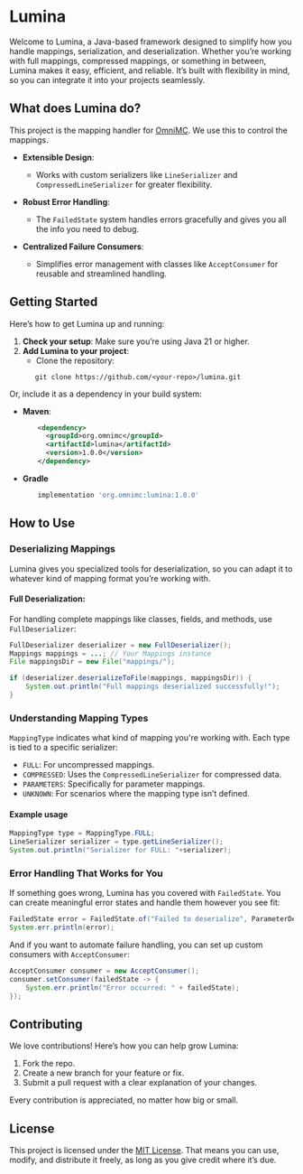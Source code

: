 # Lumina

Welcome to Lumina, a Java-based framework designed to simplify how you handle mappings, serialization, and
deserialization.
Whether you’re working with full mappings, compressed mappings, or something in between,
Lumina makes it easy, efficient, and reliable. It’s built with flexibility in mind, so you can integrate it into your
projects seamlessly.

## **What does Lumina do?**

This project is the mapping handler for [OmniMC](https://omnimc.org). We use this to control the mappings.

- **Extensible Design**:
    - Works with custom serializers like `LineSerializer` and `CompressedLineSerializer` for greater flexibility.

- **Robust Error Handling**:
    - The `FailedState` system handles errors gracefully and gives you all the info you need to debug.

- **Centralized Failure Consumers**:
    - Simplifies error management with classes like `AcceptConsumer` for reusable and streamlined handling.

## **Getting Started**

Here’s how to get Lumina up and running:

1. **Check your setup**: Make sure you’re using Java 21 or higher.
2. **Add Lumina to your project**:
    - Clone the repository:
    ```shell
       git clone https://github.com/<your-repo>/lumina.git
    ```
Or, include it as a dependency in your build system:

- **Maven**:
```xml
       <dependency>
         <groupId>org.omnimc</groupId>
         <artifactId>lumina</artifactId>
         <version>1.0.0</version>
       </dependency>
```

- **Gradle**
```groovy
       implementation 'org.omnimc:lumina:1.0.0'
```

## **How to Use**
### **Deserializing Mappings**
Lumina gives you specialized tools for deserialization, so you can adapt it to whatever kind of mapping format you’re working with.

#### Full Deserialization:
For handling complete mappings like classes, fields, and methods, use `FullDeserializer`:
```java
FullDeserializer deserializer = new FullDeserializer();
Mappings mappings = ...; // Your Mappings instance
File mappingsDir = new File("mappings/");

if (deserializer.deserializeToFile(mappings, mappingsDir)) {
    System.out.println("Full mappings deserialized successfully!");
}
```

### **Understanding Mapping Types**
`MappingType` indicates what kind of mapping you're working with. Each type is tied to a specific serializer:
- `FULL`: For uncompressed mappings.
- `COMPRESSED`: Uses the `CompressedLineSerializer` for compressed data.
- `PARAMETERS`: Specifically for parameter mappings.
- `UNKNOWN`: For scenarios where the mapping type isn’t defined.

#### Example usage
```java
MappingType type = MappingType.FULL;
LineSerializer serializer = type.getLineSerializer();
System.out.println("Serializer for FULL: "+serializer);
```

### **Error Handling That Works for You**
If something goes wrong, Lumina has you covered with `FailedState`. You can create meaningful error states and handle them however you see fit:

```java
FailedState error = FailedState.of("Failed to deserialize", ParameterDeserializer.class);
System.err.println(error);
```
And if you want to automate failure handling, you can set up custom consumers with `AcceptConsumer`:
```java
AcceptConsumer consumer = new AcceptConsumer();
consumer.setConsumer(failedState -> {
    System.err.println("Error occurred: " + failedState);
});
```

## **Contributing**
We love contributions! Here’s how you can help grow Lumina:
1. Fork the repo.
2. Create a new branch for your feature or fix.
3. Submit a pull request with a clear explanation of your changes.

Every contribution is appreciated, no matter how big or small.
## **License**
This project is licensed under the [MIT License](LICENSE). That means you can use, modify, and distribute it freely, as long as you give credit where it’s due.